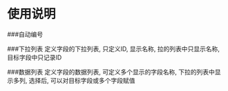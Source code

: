# 使用说明



###自动编号


###下拉列表
定义字段的下拉列表, 只定义ID, 显示名称, 拉的列表中只显示名称, 目标字段中只记录ID

###数据列表
定义字段的数据列表, 可定义多个显示的字段名称, 下拉的列表中显示多列, 选择后, 可以对目标字段或多个字段赋值